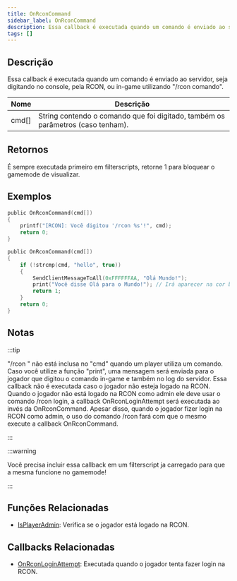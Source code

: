 ```yaml
---
title: OnRconCommand
sidebar_label: OnRconCommand
description: Essa callback é executada quando um comando é enviado ao servidor, seja digitando no console, pela RCON, ou in-game utilizando "/rcon comando".
tags: []
---
```


## Descrição

Essa callback é executada quando um comando é enviado ao servidor, seja digitando no console, pela RCON, ou in-game utilizando "/rcon comando".

| Nome  | Descrição                                                                         |
| ----- | --------------------------------------------------------------------------------- |
| cmd[] | String contendo o comando que foi digitado, também os parâmetros (caso tenham).   |

## Retornos

É sempre executada primeiro em filterscripts, retorne 1 para bloquear o gamemode de visualizar.

## Exemplos

```c
public OnRconCommand(cmd[])
{
    printf("[RCON]: Você digitou '/rcon %s'!", cmd);
    return 0;
}

public OnRconCommand(cmd[])
{
    if (!strcmp(cmd, "hello", true))
    {
        SendClientMessageToAll(0xFFFFFFAA, "Olá Mundo!");
        print("Você disse Olá para o Mundo!"); // Irá aparecer na cor branca para o jogador que digitou o comando RCON no chat.
        return 1;
    }
    return 0;
}
```

## Notas

:::tip

"/rcon " não está inclusa no "cmd" quando um player utiliza um comando. Caso você utilize a função "print", uma mensagem será enviada para o jogador que digitou o comando in-game e também no log do servidor. Essa callback não é executada caso o jogador não esteja logado na RCON. Quando o jogador não está logado na RCON como admin ele deve usar o comando /rcon login, a callback OnRconLoginAttempt será executada ao invés da OnRconCommand. Apesar disso, quando o jogador fizer login na RCON como admin, o uso do comando /rcon fará com que o mesmo execute a callback OnRconCommand.

:::

:::warning

Você precisa incluir essa callback em um filterscript ja carregado para que a mesma funcione no gamemode!

:::

## Funções Relacionadas

- [IsPlayerAdmin](../functions/IsPlayerAdmin): Verifica se o jogador está logado na RCON.

## Callbacks Relacionadas

- [OnRconLoginAttempt](OnRconLoginAttempt): Executada quando o jogador tenta fazer login na RCON.
